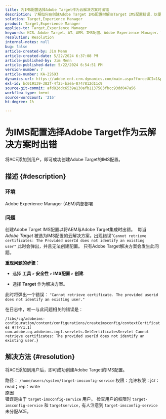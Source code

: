 ```yaml
---
title: 为IMS配置选择Adobe Target作为云解决方案时出错
description: 了解如何在创建Adobe Target IMS配置时解决Target IMS配置错误，以便将AEM与Target集成。
solution: Target,Experience Manager
product: Target,Experience Manager
applies-to: Target,Experience Manager
keywords: KCS、Adobe Target、AT、AEM、IMS配置、Adobe Experience Manager、故障排除、ACE
resolution: Resolution
internal-notes: null
bug: false
article-created-by: Jim Menn
article-created-date: 5/22/2024 6:37:08 PM
article-published-by: Jim Menn
article-published-date: 5/22/2024 6:54:51 PM
version-number: 7
article-number: KA-22693
dynamics-url: https://adobe-ent.crm.dynamics.com/main.aspx?forceUCI=1&pagetype=entityrecord&etn=knowledgearticle&id=000d9d47-6a18-ef11-9f8a-6045bd006268
exl-id: bc019139-382f-4f25-baea-8747812d11c9
source-git-commit: afd82ddc6539a130afb1137583fbcc93dd047a56
workflow-type: tm+mt
source-wordcount: '216'
ht-degree: 1%

---
```


# 为IMS配置选择Adobe Target作为云解决方案时出错


将ACE添加到用户，即可成功创建Adobe Target的IMS配置。

## 描述 {#description}


### 环境

Adobe Experience Manager (AEM)内部部署

### 问题

创建Adobe Target IMS配置以将AEM与Adobe Target集成时出错。  每当 *Adobe Target* 被选为IMS配置的云解决方案，出现错误“`Cannot retrieve certificates: The Provided userId does not identify an existing user"` 此时会弹出，并且无法创建配置。 只有Adobe Target解决方案会发生此问题。



<b><u>重现问题的步骤</u>：</b>

- 选择 <b>工具</b> `>`  <b>安全性</b> `>`  <b>IMS配置 </b>`>`  <b>创建</b>.


- 选择 <b>Target</b> 作为解决方案。


此时将弹出一个错误： `"Cannot retrieve certificate. The provided userid does not identify an existing user."`

在日志中，唯一与此问题相关的错误是：

`/libs/cq/adobeims-configuration/content/configurations/createimsconfig/contextCertificates HTTP/1.1]  com.adobe.cq.adobeims.impl.servlets.GetCertificatesServlet Cannot retrieve certificates: The provided userId does not identify an existing user.}`


## 解决方法 {#resolution}


将ACE添加到用户后，即可成功创建Adobe Target的IMS配置。

路径： `/home/users/system/target-imsconfig-service` 权限：允许权限：jcr：read；rep：write
<br>原因<br>
错误是由于 `target-imsconfig-service` 用户。 检查用户的权限时 `target-imsconfig-service` 和 `targetservice,` 有人注意到 `target-imsconfig-service` 未分配ACE。
